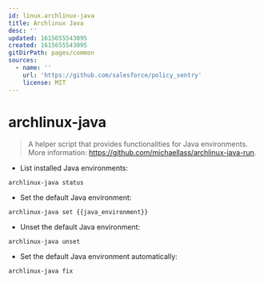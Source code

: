 ```yaml
---
id: linux.archlinux-java
title: Archlinux Java
desc: ''
updated: 1615655543095
created: 1615655543095
gitDirPath: pages/common
sources:
  - name: ''
    url: 'https://github.com/salesforce/policy_sentry'
    license: MIT
---
```

# archlinux-java

> A helper script that provides functionalities for Java environments.
> More information: <https://github.com/michaellass/archlinux-java-run>.

- List installed Java environments:

`archlinux-java status`

- Set the default Java environment:

`archlinux-java set {{java_environment}}`

- Unset the default Java environment:

`archlinux-java unset`

- Set the default Java environment automatically:

`archlinux-java fix`

